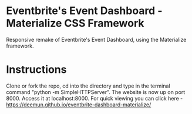 # Eventbrite's Event Dashboard - Materialize CSS Framework

Responsive remake of Eventbrite's Event Dashboard, using the Materialize framework.


# Instructions 

Clone or fork the repo, cd into the directory and type in the terminal command "python -m SimpleHTTPServer". The website is now up on port 8000. Access it at localhost:8000. For quick viewing you can click here - https://deemun.github.io/eventbrite-dashboard-materialize/
